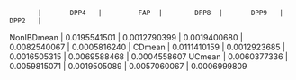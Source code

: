            |       DPP4   |         FAP  |        DPP8  |       DPP9   |       DPP2   |
NonIBDmean | 0.0195541501 | 0.0012790399 | 0.0019400680 | 0.0082540067 | 0.0005816240 |
CDmean     | 0.0111410159 | 0.0012923685 | 0.0016505315 | 0.0069588468 | 0.0004558607
UCmean     | 0.0060377336 | 0.0059815071 | 0.0019505089 | 0.0057060067 | 0.0006999809